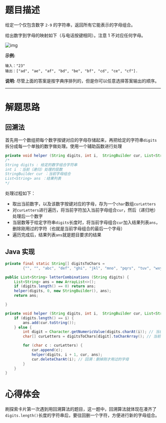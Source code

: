 # 题目描述

给定一个仅包含数字 `2-9` 的字符串，返回所有它能表示的字母组合。

给出数字到字母的映射如下（与电话按键相同）。注意 1 不对应任何字母。

![img](http://upload.wikimedia.org/wikipedia/commons/thumb/7/73/Telephone-keypad2.svg/200px-Telephone-keypad2.svg.png)

**示例:**

```
输入："23"
输出：["ad", "ae", "af", "bd", "be", "bf", "cd", "ce", "cf"].
```

**说明:**
尽管上面的答案是按字典序排列的，但是你可以任意选择答案输出的顺序。

---

# 解题思路

## 回溯法

首先用一个数组把每个数字按键对应的字母存储起来，再把给定的字符串`digits`拆分成每一个单独的数字做处理。使用一个辅助函数进行处理

```java
private void helper (String digits, int i,  StringBuilder cur, List<String> ans);
/*
String digits : 给定的数字组合字符串
int i ：当前（递归）处理的层数
StringBuilder cur ：当前字母组合
List<String> ans ：结果列表
*/
```

处理过程如下：

- 取出当前数字，以及该数字按键对应的字母，存为一个`char`数组`curLetters`
- 对`curLetters`进行遍历，将当前字符加入当前字母组合`cur`，然后（递归地）处理后一个数字
- 当层数等于给定字符串`digits`长度时，将当前字母组合`cur`加入结果列表`ans`，删除刚用过的字符（也就是当前字母组合的最后一个字母）
- 遍历完成后，结果列表`ans`就是题目要求的结果

## Java 实现

```java
private final static String[] digitsToChars =
        {"", "", "abc", "def", "ghi", "jkl", "mno", "pqrs", "tuv", "wxyz"};

public List<String> letterCombinations (String digits) {
    List<String> ans = new ArrayList<>();
    if (digits.length() == 0) return ans;
    helper(digits, 0, new StringBuilder(), ans);
    return ans;

}

private void helper (String digits, int i,  StringBuilder cur, List<String> ans) {
    if (digits.length() == i) {
        ans.add(cur.toString());
    } else {
        int digit = Character.getNumericValue(digits.charAt(i)); // 当前考察的数字
        char[] curLetters = digitsToChars[digit].toCharArray(); // 当前考察的数字对应的字母集合

        for (char c : curLetters) {
            cur.append(c);
            helper(digits, i + 1, cur, ans);
            cur.deleteCharAt(i); // 回溯：删掉刚才用过的字母
        }
    }
}
```

# 心得体会

刷探索卡片第一次遇到用回溯算法的题目，这一题中，回溯算法就体现在凑齐了`digits.length()`长度的字符串后，要往回删一个字符，方便进行新的字母组合。